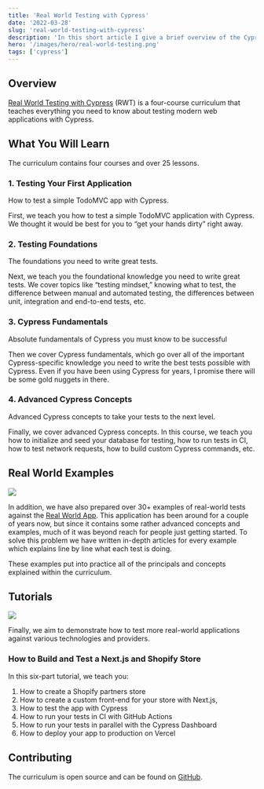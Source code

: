 ```yaml
---
title: 'Real World Testing with Cypress'
date: '2022-03-28'
slug: 'real-world-testing-with-cypress'
description: 'In this short article I give a brief overview of the Cypress Real World app, which is a payment application to demonstrate real-world usage of Cypress testing methods, patterns, and workflows'
hero: '/images/hero/real-world-testing.png'
tags: ['cypress']
---
```


## Overview

[Real World Testing with Cypress](https://learn.cypress.io) (RWT) is a four-course curriculum that teaches everything you need to know about testing modern web applications with Cypress.

## What You Will Learn

The curriculum contains four courses and over 25 lessons.

### 1. Testing Your First Application

How to test a simple TodoMVC app with Cypress.

First, we teach you how to test a simple TodoMVC application with Cypress. We thought it would be best for you to “get your hands dirty” right away.

### 2. Testing Foundations

The foundations you need to write great tests.

Next, we teach you the foundational knowledge you need to write great tests. We cover topics like “testing mindset,” knowing what to test, the difference between manual and automated testing, the differences between unit, integration and end-to-end tests, etc.

### 3. Cypress Fundamentals

Absolute fundamentals of Cypress you must know to be successful

Then we cover Cypress fundamentals, which go over all of the important Cypress-specific knowledge you need to write the best tests possible with Cypress. Even if you have been using Cypress for years, I promise there will be some gold nuggets in there.

### 4. Advanced Cypress Concepts

Advanced Cypress concepts to take your tests to the next level.

Finally, we cover advanced Cypress concepts. In this course, we teach you how to initialize and seed your database for testing, how to run tests in CI, how to test network requests, how to build custom Cypress commands, etc.

## Real World Examples

![](/images/cypress-real-world-testing/overview.webp)

In addition, we have also prepared over 30+ examples of real-world tests against the [Real World App](https://github.com/cypress-io/cypress-realworld-app). This application has been around for a couple of years now, but since it contains some rather advanced concepts and examples, much of it was beyond reach for people just getting started. To solve this problem we have written in-depth articles for every example which explains line by line what each test is doing.

These examples put into practice all of the principals and concepts explained within the curriculum.

## Tutorials

![](/images/cypress-real-world-testing/Screen_Shot_2021-12-16_at_10.04.09_AM.webp)

Finally, we aim to demonstrate how to test more real-world applications against various technologies and providers.

### How to Build and Test a Next.js and Shopify Store

In this six-part tutorial, we teach you:

1. How to create a Shopify partners store
2. How to create a custom front-end for your store with Next.js,
3. How to test the app with Cypress
4. How to run your tests in CI with GitHub Actions
5. How to run your tests in parallel with the Cypress Dashboard
6. How to deploy your app to production on Vercel

## Contributing

The curriculum is open source and can be found on [GitHub](https://github.com/cypress-io/cypress-realworld-testing).
